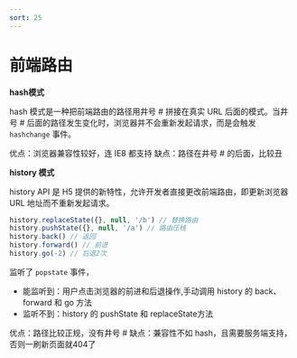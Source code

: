 ```yaml
---
sort: 25
---
```


# 前端路由

**hash模式**

hash 模式是一种把前端路由的路径用井号 # 拼接在真实 URL 后面的模式。当井号 # 后面的路径发生变化时，浏览器并不会重新发起请求，而是会触发 `hashchange` 事件。

优点：浏览器兼容性较好，连 IE8 都支持
缺点：路径在井号 # 的后面，比较丑

**history 模式**

history API 是 H5 提供的新特性，允许开发者直接更改前端路由，即更新浏览器 URL 地址而不重新发起请求。

```js
history.replaceState({}, null, '/b') // 替换路由
history.pushState({}, null, '/a') // 路由压栈
history.back() // 返回
history.forward() // 前进
history.go(-2) // 后退2次
```

监听了 `popstate` 事件，
- 能监听到：用户点击浏览器的前进和后退操作,手动调用 history 的 back、forward 和 go 方法
- 监听不到：history 的 pushState 和 replaceState方法

优点：路径比较正规，没有井号 #
缺点：兼容性不如 hash，且需要服务端支持，否则一刷新页面就404了